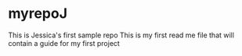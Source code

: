 # myrepoJ
This is Jessica's first sample repo
This is my first read me file that will contain a guide for my first project
